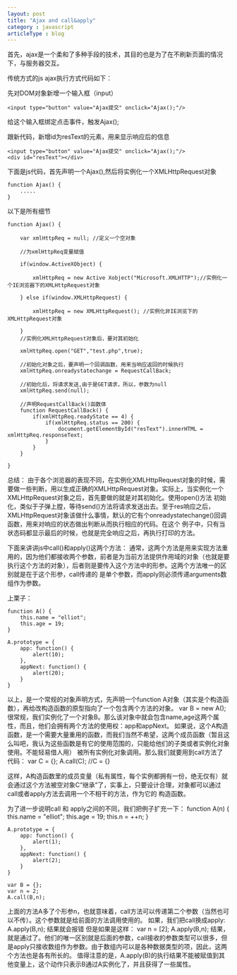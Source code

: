 ```yaml
---
layout: post
title: "Ajax and call&apply"
category : javascript
articleType : blog
---
```


首先，ajax是一个柔和了多种手段的技术，其目的也是为了在不刷新页面的情况下，与服务器交互。

传统方式的js ajax执行方式代码如下：

先对DOM对象新增一个输入框（input）

    <input type="button" value="Ajax提交" onclick="Ajax();"/>

给这个输入框绑定点击事件，触发Ajax();

跟新代码，新增id为resText的元素，用来显示响应后的信息

    <input type="button" value="Ajax提交" onclick="Ajax();"/>
    <div id="resText"></div>

下面是js代码，首先声明一个Ajax(),然后将实例化一个XMLHttpRequest对象

    function Ajax() {
        .....
    }

以下是所有细节

    function Ajax() {

        var xmlHttpReq = null; //定义一个空对象

        //为xmlHttpReq变量赋值

        if(window.ActiveXObject) {

            xmlHttpReq = new Active Xobject("Microsoft.XMLHTTP");//实例化一个IE浏览器下的XMLHttpRequest对象

        } else if(window.XMLHttpRequest) {

            xmlHttpReq = new XMLHttpRequest(); //实例化非IE浏览下的XMLHttpRequest对象

        }
        //实例化XMLHttpRequest对象后，要对其初始化

        xmlHttpReq.open("GET","test.php",true);

        //初始化对象之后，要声明一个回调函数，用来当响应返回的时候执行
        xmlHttpReq.onreadystatechange = RequestCallBack;

        //初始化后，将请求发送,由于是GET请求，所以，参数为null
        xmlHttpReq.send(null);

        //声明RequestCallBack()函数体
        function RequestCallBack() {
            if(xmlHttpReq.readyState == 4) {
                if(xmlHttpReq.status == 200) {
                    document.getElementById("resText").innerHTML = xmlHttpReq.responseText;
                }
            }
        }

    }

总结：
由于各个浏览器的表现不同，在实例化XMLHttpRequest对象的时候，需要做一些判断，用以生成正确的XMLHttpRequest对象。实际上，当实例化一个XMLHttpRequest对象之后，首先要做的就是对其初始化。使用open()方法
初始化，类似于子弹上膛，等待send()方法将请求发送出去。至于res响应之后，XMLHttpRequest对象该做什么事情，默认的它有个onreadystatechange()回调函数，用来对响应的状态做出判断从而执行相应的代码。在这个
例子中，只有当状态码都显示最后的时候，也就是完全响应之后，再执行打印的方法。


下面来讲讲js中call()和apply()这两个方法：
通常，这两个方法是用来实现方法重用的，因为他们都接收两个参数，前者是为当前方法提供作用域的对象（也就是要执行这个方法的对象），后者则是要传入这个方法中的形参。这两个方法唯一的区别就是在于这个形参，call传递的
是单个参数，而apply则必须传递arguments数组作为参数。

上栗子：

    function A() {
        this.name = "elliot";
        this.age = 19;
    }

    A.prototype = {
        app: function() {
            alert(10);
        },
        appNext: function() {
            alert(20);
        }
    }
以上，是一个常规的对象声明方式，先声明一个function A对象（其实是个构造函数），再给改构造函数的原型指向了一个包含两个方法的对象。
    var B = new A();
很常规，我们实例化了一个对象B。那么该对象中就会包含name,age这两个属性，而且，他们会拥有两个方法的使用权：app和appNext。
如果说，这个A构造函数，是一个需要大量重用的函数，而我们当然不希望，这两个成员函数（暂且这么叫吧，我认为这些函数是有它的使用范围的，只能给他们的子类或者实例化对象使用。不能轻易借人用）
被所有实例化对象调用。那么我们就要用到call方法了
代码：
    var C = {};
    A.call(C); //C = {}

这样，A构造函数里的成员变量（私有属性，每个实例都拥有一份，绝无仅有）就会通过这个方法被空对象C“继承”了，实事上，只要设计合理，对象都可以通过call或者apply方法去调用一个不相干的方法，作为它的
构造函数。

为了进一步说明call 和 apply之间的不同，我们把例子扩充一下：
    function A(n) {
        this.name = "elliot";
        this.age = 19;
        this.n = ++n;
    }

    A.prototype = {
        app: function() {
            alert(1);
        },
        appNext: function() {
            alert(2);
        }
    }

    var B = {};
    var n = 2;
    A.call(B,n);

上面的方法A多了个形参n，也就意味着，call方法可以传递第二个参数（当然也可以不传）。这个参数就是给前面的方法调用使用的。
如果，我们把call换成apply:
    A.apply(B,n);
结果就会报错
但是如果是这样：
    var n = [2];
    A.apply(B,n);
结果，就是通过了。他们的唯一区别就是后面的参数，call接收的参数类型可以很多，但是apply只接收数组作为参数。由于数组内可以是各种数据类型的项，因此，这两个方法也是各有所长的。
值得注意的是，A.apply(B)的执行结果不能被赋值到其他变量上，这个动作只表示B通过A实例化了，并且获得了一些属性。



